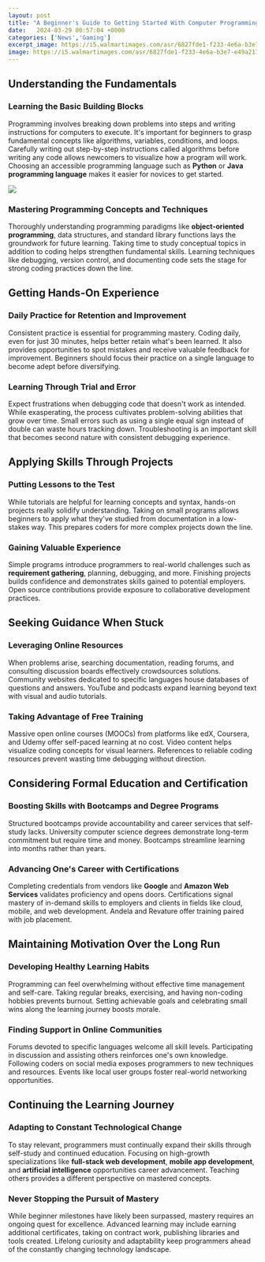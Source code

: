 ```yaml
---
layout: post
title: "A Beginner's Guide to Getting Started With Computer Programming"
date:   2024-03-29 00:57:04 +0000
categories: ['News','Gaming']
excerpt_image: https://i5.walmartimages.com/asr/6827fde1-f233-4e6a-b3e7-e49a217be455.367cdd4235e83fab510ad168b30647b9.png
image: https://i5.walmartimages.com/asr/6827fde1-f233-4e6a-b3e7-e49a217be455.367cdd4235e83fab510ad168b30647b9.png
---
```


## Understanding the Fundamentals
### **Learning the Basic Building Blocks**
Programming involves breaking down problems into steps and writing instructions for computers to execute. It's important for beginners to grasp fundamental concepts like algorithms, variables, conditions, and loops. Carefully writing out step-by-step instructions called algorithms before writing any code allows newcomers to visualize how a program will work. Choosing an accessible programming language such as **Python** or **Java programming language** makes it easier for novices to get started.

![](https://1.bp.blogspot.com/-gHL_lOvuFPY/YMM2WCcrHSI/AAAAAAAAAuA/sI1We3pvlKsSxNhxVDO9NLadPJ_R71KNwCLcBGAsYHQ/s1920/1.jpg)
### **Mastering Programming Concepts and Techniques**  
Thoroughly understanding programming paradigms like **object-oriented programming**, data structures, and standard library functions lays the groundwork for future learning. Taking time to study conceptual topics in addition to coding helps strengthen fundamental skills. Learning techniques like debugging, version control, and documenting code sets the stage for strong coding practices down the line.
## Getting Hands-On Experience
### **Daily Practice for Retention and Improvement**
Consistent practice is essential for programming mastery. Coding daily, even for just 30 minutes, helps better retain what's been learned. It also provides opportunities to spot mistakes and receive valuable feedback for improvement. Beginners should focus their practice on a single language to become adept before diversifying.
### **Learning Through Trial and Error**
Expect frustrations when debugging code that doesn't work as intended. While exasperating, the process cultivates problem-solving abilities that grow over time. Small errors such as using a single equal sign instead of double can waste hours tracking down. Troubleshooting is an important skill that becomes second nature with consistent debugging experience.
## Applying Skills Through Projects  
### **Putting Lessons to the Test**
While tutorials are helpful for learning concepts and syntax, hands-on projects really solidify understanding. Taking on small programs allows beginners to apply what they've studied from documentation in a low-stakes way. This prepares coders for more complex projects down the line.
### **Gaining Valuable Experience**  
Simple programs introduce programmers to real-world challenges such as **requirement gathering**, planning, debugging, and more. Finishing projects builds confidence and demonstrates skills gained to potential employers. Open source contributions provide exposure to collaborative development practices.
## Seeking Guidance When Stuck
### **Leveraging Online Resources**   
When problems arise, searching documentation, reading forums, and consulting discussion boards effectively crowdsources solutions. Community websites dedicated to specific languages house databases of questions and answers. YouTube and podcasts expand learning beyond text with visual and audio tutorials.
### **Taking Advantage of Free Training**
Massive open online courses (MOOCs) from platforms like edX, Coursera, and Udemy offer self-paced learning at no cost. Video content helps visualize coding concepts for visual learners. References to reliable coding resources prevent wasting time debugging without direction.
## Considering Formal Education and Certification
### **Boosting Skills with Bootcamps and Degree Programs**  
Structured bootcamps provide accountability and career services that self-study lacks. University computer science degrees demonstrate long-term commitment but require time and money. Bootcamps streamline learning into months rather than years.
### **Advancing One's Career with Certifications**
Completing credentials from vendors like **Google** and **Amazon Web Services** validates proficiency and opens doors. Certifications signal mastery of in-demand skills to employers and clients in fields like cloud, mobile, and web development. Andela and Revature offer training paired with job placement.
## Maintaining Motivation Over the Long Run
### **Developing Healthy Learning Habits**
Programming can feel overwhelming without effective time management and self-care. Taking regular breaks, exercising, and having non-coding hobbies prevents burnout. Setting achievable goals and celebrating small wins along the learning journey boosts morale. 
### **Finding Support in Online Communities**  
Forums devoted to specific languages welcome all skill levels. Participating in discussion and assisting others reinforces one's own knowledge. Following coders on social media exposes programmers to new techniques and resources. Events like local user groups foster real-world networking opportunities.
## Continuing the Learning Journey
### **Adapting to Constant Technological Change**
To stay relevant, programmers must continually expand their skills through self-study and continued education. Focusing on high-growth specializations like **full-stack web development**, **mobile app development**, and **artificial intelligence** opportunities career advancement. Teaching others provides a different perspective on mastered concepts.
### **Never Stopping the Pursuit of Mastery**  
While beginner milestones have likely been surpassed, mastery requires an ongoing quest for excellence. Advanced learning may include earning additional certificates, taking on contract work, publishing libraries and tools created. Lifelong curiosity and adaptability keep programmers ahead of the constantly changing technology landscape.